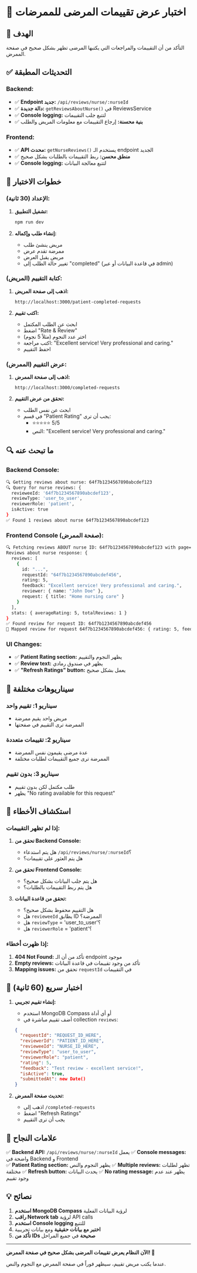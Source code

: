 # 🌟 اختبار عرض تقييمات المرضى للممرضات

## 🎯 الهدف
التأكد من أن التقييمات والمراجعات التي يكتبها المرضى تظهر بشكل صحيح في صفحة الممرض.

## ✅ التحديثات المطبقة

### Backend:
- ✅ **Endpoint جديد:** `/api/reviews/nurse/:nurseId`
- ✅ **دالة جديدة:** `getReviewsAboutNurse()` في ReviewsService
- ✅ **Console logging:** لتتبع جلب التقييمات
- ✅ **بنية محسنة:** إرجاع التقييمات مع معلومات المريض والطلب

### Frontend:
- ✅ **API محدث:** `getNurseReviews()` يستخدم الـ endpoint الجديد
- ✅ **منطق محسن:** ربط التقييمات بالطلبات بشكل صحيح
- ✅ **Console logging:** لتتبع معالجة البيانات

## 🧪 خطوات الاختبار

### الإعداد (30 ثانية):
1. **تشغيل التطبيق:**
   ```bash
   npm run dev
   ```

2. **إنشاء طلب وإكماله:**
   - مريض ينشئ طلب
   - ممرضة تقدم عرض
   - مريض يقبل العرض
   - تغيير حالة الطلب إلى "completed" (في قاعدة البيانات أو عبر admin)

### كتابة التقييم (المريض):
1. **اذهب إلى صفحة المريض:**
   ```
   http://localhost:3000/patient-completed-requests
   ```

2. **اكتب تقييم:**
   - ابحث عن الطلب المكتمل
   - اضغط "Rate & Review"
   - اختر عدد النجوم (مثلاً 5 نجوم)
   - اكتب مراجعة: "Excellent service! Very professional and caring."
   - احفظ التقييم

### عرض التقييم (الممرض):
1. **اذهب إلى صفحة الممرض:**
   ```
   http://localhost:3000/completed-requests
   ```

2. **تحقق من عرض التقييم:**
   - ابحث عن نفس الطلب
   - في قسم "Patient Rating" يجب أن ترى:
     - ⭐⭐⭐⭐⭐ 5/5
     - النص: "Excellent service! Very professional and caring."

## 🔍 ما تبحث عنه

### Backend Console:
```bash
🔍 Getting reviews about nurse: 64f7b1234567890abcdef123
🔍 Query for nurse reviews: {
  revieweeId: '64f7b1234567890abcdef123',
  reviewType: 'user_to_user',
  reviewerRole: 'patient',
  isActive: true
}
✅ Found 1 reviews about nurse 64f7b1234567890abcdef123
```

### Frontend Console (صفحة الممرض):
```bash
🔍 Fetching reviews ABOUT nurse ID: 64f7b1234567890abcdef123 with page=1, limit=1000
Reviews about nurse response: {
  reviews: [
    {
      id: "...",
      requestId: "64f7b1234567890abcdef456",
      rating: 5,
      feedback: "Excellent service! Very professional and caring.",
      reviewer: { name: "John Doe" },
      request: { title: "Home nursing care" }
    }
  ],
  stats: { averageRating: 5, totalReviews: 1 }
}
✅ Found review for request ID: 64f7b1234567890abcdef456
📝 Mapped review for request 64f7b1234567890abcdef456: { rating: 5, feedback: "..." }
```

### UI Changes:
- ✅ **Patient Rating section:** يظهر النجوم والتقييم
- ✅ **Review text:** يظهر في صندوق رمادي
- ✅ **"Refresh Ratings" button:** يعمل بشكل صحيح

## 🧪 سيناريوهات مختلفة

### سيناريو 1: تقييم واحد
- مريض واحد يقيم ممرضة
- الممرضة ترى التقييم في صفحتها

### سيناريو 2: تقييمات متعددة
- عدة مرضى يقيمون نفس الممرضة
- الممرضة ترى جميع التقييمات لطلبات مختلفة

### سيناريو 3: بدون تقييم
- طلب مكتمل لكن بدون تقييم
- يظهر "No rating available for this request"

## 🚨 استكشاف الأخطاء

### إذا لم تظهر التقييمات:
1. **تحقق من Backend Console:**
   - هل يتم استدعاء `/api/reviews/nurse/:nurseId`؟
   - هل يتم العثور على تقييمات؟

2. **تحقق من Frontend Console:**
   - هل يتم جلب البيانات بشكل صحيح؟
   - هل يتم ربط التقييمات بالطلبات؟

3. **تحقق من قاعدة البيانات:**
   - هل التقييم محفوظ بشكل صحيح؟
   - هل `revieweeId` يطابق ID الممرضة؟
   - هل `reviewType` = 'user_to_user'؟
   - هل `reviewerRole` = 'patient'؟

### إذا ظهرت أخطاء:
1. **404 Not Found:** تأكد من أن الـ endpoint موجود
2. **Empty reviews:** تأكد من وجود تقييمات في قاعدة البيانات
3. **Mapping issues:** تحقق من `requestId` في التقييمات

## 🎯 اختبار سريع (60 ثانية)

1. **إنشاء تقييم تجريبي:**
   - استخدم MongoDB Compass أو أي أداة
   - أضف تقييم مباشرة في collection `reviews`:
   ```json
   {
     "requestId": "REQUEST_ID_HERE",
     "reviewerId": "PATIENT_ID_HERE", 
     "revieweeId": "NURSE_ID_HERE",
     "reviewType": "user_to_user",
     "reviewerRole": "patient",
     "rating": 5,
     "feedback": "Test review - excellent service!",
     "isActive": true,
     "submittedAt": new Date()
   }
   ```

2. **تحديث صفحة الممرض:**
   - اذهب إلى `/completed-requests`
   - اضغط "Refresh Ratings"
   - يجب أن ترى التقييم

## 🎉 علامات النجاح

✅ **Backend API:** `/api/reviews/nurse/:nurseId` يعمل
✅ **Console messages:** واضحة في Backend و Frontend  
✅ **Patient Rating section:** يظهر النجوم والنص
✅ **Multiple reviews:** تظهر لطلبات مختلفة
✅ **Refresh button:** يحدث البيانات
✅ **No rating message:** يظهر عند عدم وجود تقييم

## 💡 نصائح

1. **استخدم MongoDB Compass** لرؤية البيانات الفعلية
2. **راقب Network tab** لرؤية API calls
3. **استخدم Console logging** للتتبع
4. **اختبر مع بيانات حقيقية** ومع بيانات تجريبية
5. **تأكد من IDs صحيحة** في جميع المراحل

---

**الآن النظام يعرض تقييمات المرضى بشكل صحيح في صفحة الممرض! 🌟**

عندما يكتب مريض تقييم، سيظهر فوراً في صفحة الممرض مع النجوم والنص.